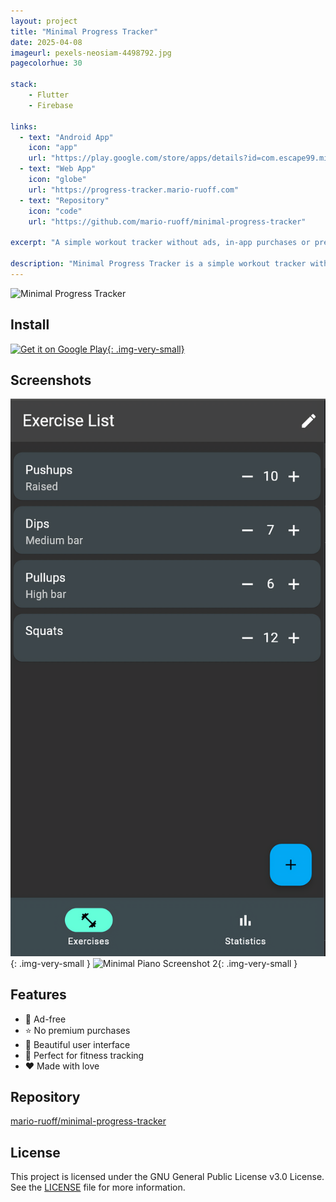 ```yaml
---
layout: project
title: "Minimal Progress Tracker"
date: 2025-04-08
imageurl: pexels-neosiam-4498792.jpg
pagecolorhue: 30

stack:
    - Flutter
    - Firebase

links:
  - text: "Android App"
    icon: "app"
    url: "https://play.google.com/store/apps/details?id=com.escape99.minimalprogresstracker"
  - text: "Web App"
    icon: "globe"
    url: "https://progress-tracker.mario-ruoff.com"
  - text: "Repository"
    icon: "code"
    url: "https://github.com/mario-ruoff/minimal-progress-tracker"

excerpt: "A simple workout tracker without ads, in-app purchases or premium versions"

description: "Minimal Progress Tracker is a simple workout tracker without ads, in-app purchases or premium versions, written in Flutter. Focus entirely on tracking your workout and see your training progress transparently."
---
```


![Minimal Progress Tracker](/assets/images/minimal-progress-tracker-title.avif)

## Install
[![Get it on Google Play](https://play.google.com/intl/en_us/badges/static/images/badges/en_badge_web_generic.png){: .img-very-small}](https://play.google.com/store/apps/details?id=com.escape99.minimalprogresstracker)

## Screenshots
![Minimal Piano Screenshot 1](/assets/images/minimal-progress-tracker-screenshot-1.png){: .img-very-small }
![Minimal Piano Screenshot 2](/assets/images/minimal-progress-tracker-screenshot-2.png){: .img-very-small }

## Features
- 🎉 Ad-free
- ⭐️ No premium purchases
- 🌹 Beautiful user interface
- 💪 Perfect for fitness tracking
- ❤️️ Made with love

## Repository
[mario-ruoff/minimal-progress-tracker](https://github.com/mario-ruoff/minimal-progress-tracker)

## License
This project is licensed under the GNU General Public License v3.0 License. See the [LICENSE](https://github.com/mario-ruoff/minimal-progress-tracker/blob/main/LICENSE) file for more information.
